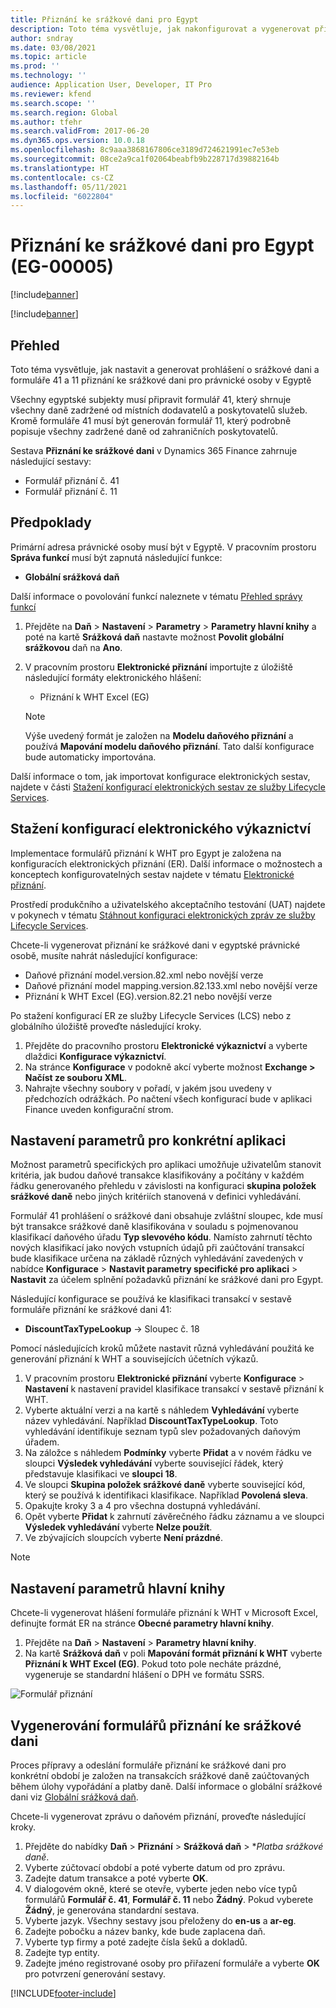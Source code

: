 ```yaml
---
title: Přiznání ke srážkové dani pro Egypt
description: Toto téma vysvětluje, jak nakonfigurovat a vygenerovat přiznání ke srážkové dani pro Egypt.
author: sndray
ms.date: 03/08/2021
ms.topic: article
ms.prod: ''
ms.technology: ''
audience: Application User, Developer, IT Pro
ms.reviewer: kfend
ms.search.scope: ''
ms.search.region: Global
ms.author: tfehr
ms.search.validFrom: 2017-06-20
ms.dyn365.ops.version: 10.0.18
ms.openlocfilehash: 8c9aaa3868167806ce3189d724621991ec7e53eb
ms.sourcegitcommit: 08ce2a9ca1f02064beabfb9b228717d39882164b
ms.translationtype: HT
ms.contentlocale: cs-CZ
ms.lasthandoff: 05/11/2021
ms.locfileid: "6022804"
---
```

#  <a name="withholding-tax-declaration-for-egypt-eg-00005"></a>Přiznání ke srážkové dani pro Egypt (EG-00005)

[!include[banner](../includes/banner.md)]

[!include[banner](../includes/preview-banner.md)]

## <a name="overview"></a>Přehled
Toto téma vysvětluje, jak nastavit a generovat prohlášení o srážkové dani a formuláře 41 a 11 přiznání ke srážkové dani pro právnické osoby v Egyptě 

Všechny egyptské subjekty musí připravit formulář 41, který shrnuje všechny daně zadržené od místních dodavatelů a poskytovatelů služeb. Kromě formuláře 41 musí být generován formulář 11, který podrobně popisuje všechny zadržené daně od zahraničních poskytovatelů. 

Sestava **Přiznání ke srážkové dani** v Dynamics 365 Finance zahrnuje následující sestavy:

- Formulář přiznání č. 41
- Formulář přiznání č. 11
    
    
## <a name="prerequisites"></a>Předpoklady
Primární adresa právnické osoby musí být v Egyptě.
V pracovním prostoru **Správa funkcí** musí být zapnutá následující funkce:

   - **Globální srážková daň**

Další informace o povolování funkcí naleznete v tématu [Přehled správy funkcí](../../fin-ops-core/fin-ops/get-started/feature-management/feature-management-overview.md)

1. Přejděte na **Daň** > **Nastavení** > **Parametry** > **Parametry hlavní knihy** a poté na kartě **Srážková daň** nastavte možnost **Povolit globální srážkovou** daň na **Ano**.
2. V pracovním prostoru **Elektronické přiznání** importujte z úložiště následující formáty elektronického hlášení:

    - Přiznání k WHT Excel (EG)

    > [!NOTE]
    > Výše uvedený formát je založen na **Modelu daňového přiznání** a používá **Mapování modelu daňového přiznání**. Tato další konfigurace bude automaticky importována.

Další informace o tom, jak importovat konfigurace elektronických sestav, najdete v části [Stažení konfigurací elektronických sestav ze služby Lifecycle Services](../../fin-ops-core/dev-itpro/analytics/download-electronic-reporting-configuration-lcs.md).

## <a name="download-electronic-reporting-configurations"></a>Stažení konfigurací elektronického výkaznictví

Implementace formulářů přiznání k WHT pro Egypt je založena na konfiguracích elektronických přiznání (ER). Další informace o možnostech a konceptech konfigurovatelných sestav najdete v tématu [Elektronické přiznání](../../fin-ops-core/dev-itpro/analytics/general-electronic-reporting.md).

Prostředí produkčního a uživatelského akceptačního testování (UAT) najdete v pokynech v tématu [Stáhnout konfiguraci elektronických zpráv ze služby Lifecycle Services](../../fin-ops-core/dev-itpro/analytics/download-electronic-reporting-configuration-lcs.md).

Chcete-li vygenerovat přiznání ke srážkové dani v egyptské právnické osobě, musíte nahrát následující konfigurace:

- Daňové přiznání model.version.82.xml nebo novější verze
- Daňové přiznání model mapping.version.82.133.xml nebo novější verze
- Přiznání k WHT Excel (EG).version.82.21 nebo novější verze

Po stažení konfigurací ER ze služby Lifecycle Services (LCS) nebo z globálního úložiště proveďte následující kroky.

1. Přejděte do pracovního prostoru **Elektronické výkaznictví** a vyberte dlaždici **Konfigurace výkaznictví**.
1. Na stránce **Konfigurace** v podokně akcí vyberte možnost **Exchange > Načíst ze souboru XML**.
1. Nahrajte všechny soubory v pořadí, v jakém jsou uvedeny v předchozích odrážkách. Po načtení všech konfigurací bude v aplikaci Finance uveden konfigurační strom.

## <a name="set-up-application-specific-parameters"></a>Nastavení parametrů pro konkrétní aplikaci

Možnost parametrů specifických pro aplikaci umožňuje uživatelům stanovit kritéria, jak budou daňové transakce klasifikovány a počítány v každém řádku generovaného přehledu v závislosti na konfiguraci **skupina položek srážkové daně** nebo jiných kritériích stanovená v definici vyhledávání.

Formulář 41 prohlášení o srážkové dani obsahuje zvláštní sloupec, kde musí být transakce srážkové daně klasifikována v souladu s pojmenovanou klasifikací daňového úřadu **Typ slevového kódu**. Namísto zahrnutí těchto nových klasifikací jako nových vstupních údajů při zaúčtování transakcí bude klasifikace určena na základě různých vyhledávání zavedených v nabídce **Konfigurace** > **Nastavit parametry specifické pro aplikaci** > **Nastavit** za účelem splnění požadavků přiznání ke srážkové dani pro Egypt. 

Následující konfigurace se používá ke klasifikaci transakcí v sestavě formuláře přiznání ke srážkové dani 41:

- **DiscountTaxTypeLookup** -> Sloupec č. 18 

Pomocí následujících kroků můžete nastavit různá vyhledávání použitá ke generování přiznání k WHT a souvisejících účetních výkazů. 

1. V pracovním prostoru **Elektronické přiznání** vyberte **Konfigurace** > **Nastavení** k nastavení pravidel klasifikace transakcí v sestavě přiznání k WHT. 
2. Vyberte aktuální verzi a na kartě s náhledem **Vyhledávání** vyberte název vyhledávání. Například **DiscountTaxTypeLookup**. Toto vyhledávání identifikuje seznam typů slev požadovaných daňovým úřadem.
3. Na záložce s náhledem **Podmínky** vyberte **Přidat** a v novém řádku ve sloupci **Výsledek vyhledávání** vyberte související řádek, který představuje klasifikaci ve **sloupci 18**.
4. Ve sloupci **Skupina položek srážkové daně** vyberte související kód, který se používá k identifikaci klasifikace. Například **Povolená sleva**.  
5. Opakujte kroky 3 a 4 pro všechna dostupná vyhledávání.
6. Opět vyberte **Přidat** k zahrnutí závěrečného řádku záznamu a ve sloupci **Výsledek vyhledávání** vyberte **Nelze použít**. 
7. Ve zbývajících sloupcích vyberte **Není prázdné**. 

> [!NOTE]

## <a name="set-up-general-ledger-parameters"></a>Nastavení parametrů hlavní knihy

Chcete-li vygenerovat hlášení formuláře přiznání k WHT v Microsoft Excel, definujte formát ER na stránce **Obecné parametry hlavní knihy**.

1. Přejděte na **Daň** > **Nastavení** > **Parametry hlavní knihy**.
2. Na kartě **Srážková daň** v poli **Mapování formát přiznání k WHT** vyberte **Přiznání k WHT Excel (EG)**. Pokud toto pole necháte prázdné, vygeneruje se standardní hlášení o DPH ve formátu SSRS.


![Formulář přiznání](media/egypt-wht-declaration-setup1.png)

## <a name="generate-the-withholding-declaration-forms"></a>Vygenerování formulářů přiznání ke srážkové dani
Proces přípravy a odeslání formuláře přiznání ke srážkové dani pro konkrétní období je založen na transakcích srážkové daně zaúčtovaných během úlohy vypořádání a platby daně. Další informace o globální srážkové dani viz [Globální srážková daň](../general-ledger/global-withholding-tax-overview.md).

Chcete-li vygenerovat zprávu o daňovém přiznání, proveďte následující kroky.

1. Přejděte do nabídky **Daň** > **Přiznání** > **Srážková daň** > **Platba srážkové daně*.
2. Vyberte zúčtovací období a poté vyberte datum od pro zprávu. 
3. Zadejte datum transakce a poté vyberte **OK**.
4. V dialogovém okně, které se otevře, vyberte jeden nebo více typů formulářů **Formulář č. 41**, **Formulář č. 11** nebo **Žádný**. Pokud vyberete **Žádný**, je generována standardní sestava. 
5. Vyberte jazyk. Všechny sestavy jsou přeloženy do **en-us** a **ar-eg**.
6. Zadejte pobočku a název banky, kde bude zaplacena daň.
7. Vyberte typ firmy a poté zadejte čísla šeků a dokladů. 
8. Zadejte typ entity. 
9. Zadejte jméno registrované osoby pro přiřazení formuláře a vyberte **OK** pro potvrzení generování sestavy. 

 
[!INCLUDE[footer-include](../../includes/footer-banner.md)]
